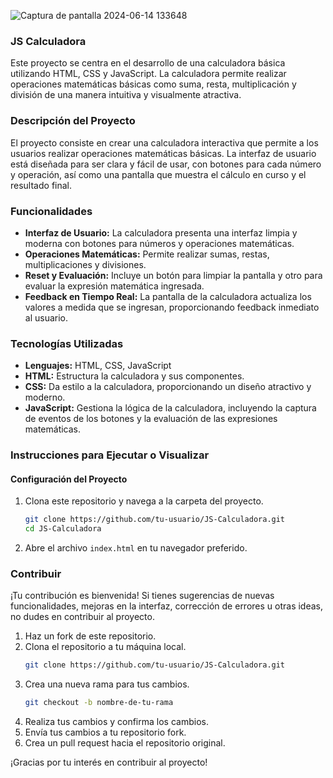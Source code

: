 
![Captura de pantalla 2024-06-14 133648](https://github.com/FranJavacisco/JS-Calculadora/assets/134477809/92866a47-24ab-4ea3-94ea-18c7a59d3097)

### JS Calculadora


Este proyecto se centra en el desarrollo de una calculadora básica utilizando HTML, CSS y JavaScript. La calculadora permite realizar operaciones matemáticas básicas como suma, resta, multiplicación y división de una manera intuitiva y visualmente atractiva.

### Descripción del Proyecto

El proyecto consiste en crear una calculadora interactiva que permite a los usuarios realizar operaciones matemáticas básicas. La interfaz de usuario está diseñada para ser clara y fácil de usar, con botones para cada número y operación, así como una pantalla que muestra el cálculo en curso y el resultado final.

### Funcionalidades

- **Interfaz de Usuario:** La calculadora presenta una interfaz limpia y moderna con botones para números y operaciones matemáticas.
- **Operaciones Matemáticas:** Permite realizar sumas, restas, multiplicaciones y divisiones.
- **Reset y Evaluación:** Incluye un botón para limpiar la pantalla y otro para evaluar la expresión matemática ingresada.
- **Feedback en Tiempo Real:** La pantalla de la calculadora actualiza los valores a medida que se ingresan, proporcionando feedback inmediato al usuario.

### Tecnologías Utilizadas

- **Lenguajes:** HTML, CSS, JavaScript
- **HTML:** Estructura la calculadora y sus componentes.
- **CSS:** Da estilo a la calculadora, proporcionando un diseño atractivo y moderno.
- **JavaScript:** Gestiona la lógica de la calculadora, incluyendo la captura de eventos de los botones y la evaluación de las expresiones matemáticas.

### Instrucciones para Ejecutar o Visualizar

#### Configuración del Proyecto

1. Clona este repositorio y navega a la carpeta del proyecto.
    ```bash
    git clone https://github.com/tu-usuario/JS-Calculadora.git
    cd JS-Calculadora
    ```

2. Abre el archivo `index.html` en tu navegador preferido.

### Contribuir

¡Tu contribución es bienvenida! Si tienes sugerencias de nuevas funcionalidades, mejoras en la interfaz, corrección de errores u otras ideas, no dudes en contribuir al proyecto.

1. Haz un fork de este repositorio.
2. Clona el repositorio a tu máquina local.
    ```bash
    git clone https://github.com/tu-usuario/JS-Calculadora.git
    ```
3. Crea una nueva rama para tus cambios.
    ```bash
    git checkout -b nombre-de-tu-rama
    ```
4. Realiza tus cambios y confirma los cambios.
5. Envía tus cambios a tu repositorio fork.
6. Crea un pull request hacia el repositorio original.

¡Gracias por tu interés en contribuir al proyecto!
